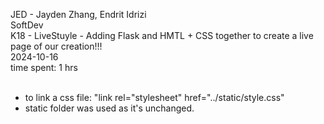 JED - Jayden Zhang, Endrit Idrizi <br>
SoftDev <br>
K18 - LiveStuyle - Adding Flask and HMTL + CSS together to create a live page of our creation!!! <br>
2024-10-16 <br>
time spent: 1 hrs <br>
<br>
- to link a css file: "link rel="stylesheet" href="../static/style.css" <br>
- static folder was used as it's unchanged.
